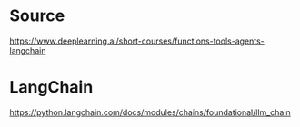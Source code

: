 # Source

https://www.deeplearning.ai/short-courses/functions-tools-agents-langchain

# LangChain

https://python.langchain.com/docs/modules/chains/foundational/llm_chain

